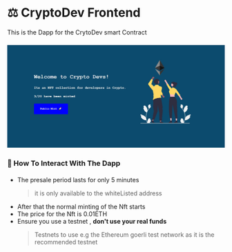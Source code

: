 # ⚖ __CryptoDev Frontend__
<div style="margin-top:20px"></div>

This is the Dapp for the  CrytoDev smart Contract
<div style="margin-top:20px"></div>

![mintedNft](public/nft%20minted.jpg)

### __🚀 How To Interact With The Dapp__

<div style="margin-top:20px"></div>

- The presale period lasts for only 5 minutes
   > it is only available to the whiteListed address 
- After that the normal minting of the Nft starts
- The price for the Nft is 0.01ETH
- Ensure you use a testnet , __don't use your real funds__ 
    > Testnets to use e.g the Ethereum goerli test network  as it is the recommended testnet